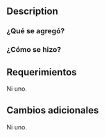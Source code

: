 <!-- #  Nombre de la Ayudantía (Editar nombre y descomentar )-->

## Description

<!--
Escribir un resumen de el PR.
Si se está resolviendo un problema existente, no olvidar incluir una referencia.
Es posible que se desee utilizar [_closing keywords_](
https://docs.github.com/en/issues/tracking-your-work-with-issues/linking-a-pull-request-to-an-issue).
-->

### ¿Qué se agregó?

<!-- Mostrar cambios visibles en la interfaz, incluir capturas de pantalla y explicaciones -->

### ¿Cómo se hizo?

<!-- Mostrar el código detrás del cambio y los comandos utilizados -->

## Requerimientos

<!--
Escribibir las medidas adicionales que deben realizarse para que el PR funcione correctamente,
como agregar un secreto al repositorio.
​
- Reconstruir las dependencias.
- Eliminar node_modules
- Ejecutar los siguientes comandos:
-->

Ni uno.

## Cambios adicionales

<!--
Escribir cualquier cambio hecho en este PR que sea adicional al propósito de esta rama,
como formatear código o eliminar archivos.
-->

Ni uno.

<!--
No olvidar agregarse como asignado y un par de revisores,
algunas etiquetas pertinentes y (si corresponde) un hito.
-->
